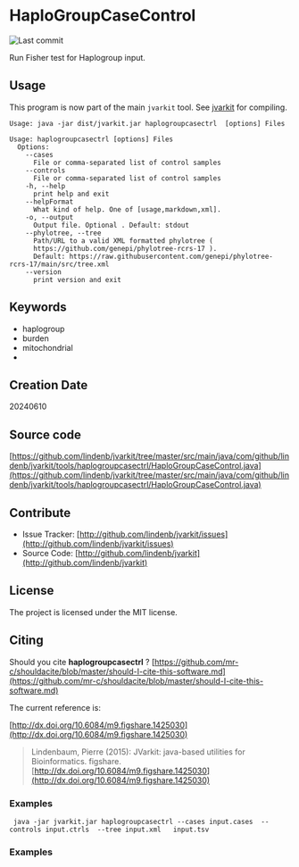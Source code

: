# HaploGroupCaseControl

![Last commit](https://img.shields.io/github/last-commit/lindenb/jvarkit.png)

Run Fisher test for Haplogroup input.


## Usage


This program is now part of the main `jvarkit` tool. See [jvarkit](JvarkitCentral.md) for compiling.


```
Usage: java -jar dist/jvarkit.jar haplogroupcasectrl  [options] Files

Usage: haplogroupcasectrl [options] Files
  Options:
    --cases
      File or comma-separated list of control samples
    --controls
      File or comma-separated list of control samples
    -h, --help
      print help and exit
    --helpFormat
      What kind of help. One of [usage,markdown,xml].
    -o, --output
      Output file. Optional . Default: stdout
    --phylotree, --tree
      Path/URL to a valid XML formatted phylotree ( 
      https://github.com/genepi/phylotree-rcrs-17 ).
      Default: https://raw.githubusercontent.com/genepi/phylotree-rcrs-17/main/src/tree.xml
    --version
      print version and exit

```


## Keywords

 * haplogroup
 * burden
 * mitochondrial
 * 



## Creation Date

20240610

## Source code 

[https://github.com/lindenb/jvarkit/tree/master/src/main/java/com/github/lindenb/jvarkit/tools/haplogroupcasectrl/HaploGroupCaseControl.java](https://github.com/lindenb/jvarkit/tree/master/src/main/java/com/github/lindenb/jvarkit/tools/haplogroupcasectrl/HaploGroupCaseControl.java)


## Contribute

- Issue Tracker: [http://github.com/lindenb/jvarkit/issues](http://github.com/lindenb/jvarkit/issues)
- Source Code: [http://github.com/lindenb/jvarkit](http://github.com/lindenb/jvarkit)

## License

The project is licensed under the MIT license.

## Citing

Should you cite **haplogroupcasectrl** ? [https://github.com/mr-c/shouldacite/blob/master/should-I-cite-this-software.md](https://github.com/mr-c/shouldacite/blob/master/should-I-cite-this-software.md)

The current reference is:

[http://dx.doi.org/10.6084/m9.figshare.1425030](http://dx.doi.org/10.6084/m9.figshare.1425030)

> Lindenbaum, Pierre (2015): JVarkit: java-based utilities for Bioinformatics. figshare.
> [http://dx.doi.org/10.6084/m9.figshare.1425030](http://dx.doi.org/10.6084/m9.figshare.1425030)


### Examples

```
 java -jar jvarkit.jar haplogroupcasectrl --cases input.cases  --controls input.ctrls  --tree input.xml   input.tsv

```



### Examples




